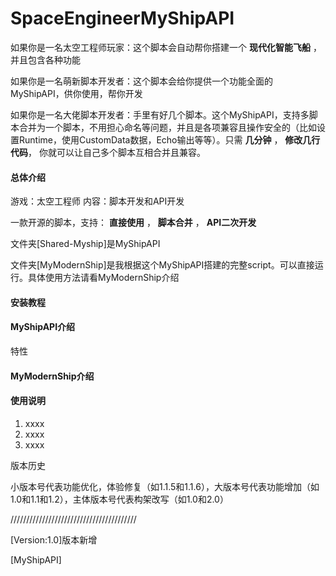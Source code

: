 # SpaceEngineerMyShipAPI

如果你是一名太空工程师玩家：这个脚本会自动帮你搭建一个 **现代化智能飞船** ，并且包含各种功能

如果你是一名萌新脚本开发者：这个脚本会给你提供一个功能全面的MyShipAPI，供你使用，帮你开发

如果你是一名大佬脚本开发者：手里有好几个脚本。这个MyShipAPI，支持多脚本合并为一个脚本，不用担心命名等问题，并且是各项兼容且操作安全的（比如设置Runtime，使用CustomData数据，Echo输出等等）。只需 **几分钟** ， **修改几行代码**， 你就可以让自己多个脚本互相合并且兼容。

#### 总体介绍

游戏：太空工程师  内容：脚本开发和API开发

一款开源的脚本，支持： **直接使用** ， **脚本合并** ， **API二次开发** 

文件夹[Shared-Myship]是MyShipAPI

文件夹[MyModernShip]是我根据这个MyShipAPI搭建的完整script。可以直接运行。具体使用方法请看MyModernShip介绍

#### 安装教程



#### MyShipAPI介绍

特性

#### MyModernShip介绍





#### 使用说明

1.  xxxx
2.  xxxx
3.  xxxx


版本历史

小版本号代表功能优化，体验修复（如1.1.5和1.1.6），大版本号代表功能增加（如1.0和1.1和1.2），主体版本号代表构架改写（如1.0和2.0）

////////////////////////////////////////

[Version:1.0]版本新增

[MyShipAPI]


